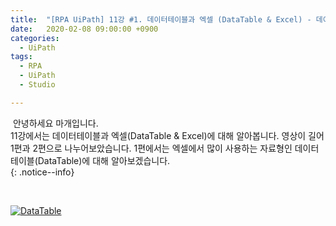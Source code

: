 ```yaml
---
title:  "[RPA UiPath] 11강 #1. 데이터테이블과 엑셀 (DataTable & Excel) - 데이터테이블을 알아보자 !!"
date:   2020-02-08 09:00:00 +0900
categories:
  - UiPath
tags:
  - RPA
  - UiPath
  - Studio

---
```


&nbsp;안녕하세요 마개입니다.  
11강에서는 데이터테이블과 엑셀(DataTable & Excel)에 대해 알아봅니다. 영상이 길어 1편과 2편으로 나누어보았습니다. 1편에서는 엑셀에서 많이 사용하는 자료형인 데이터테이블(DataTable)에 대해 알아보겠습니다.  
{: .notice--info}

<br>

[![DataTable](http://img.youtube.com/vi/nqxie-V1lpQ/maxresdefault.jpg)](https://www.youtube.com/watch?v=nqxie-V1lpQ)
